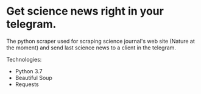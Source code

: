 # Get science news right in your telegram.
The python scraper used for scraping science journal's web site (Nature at the moment) and send last science news to a client in the telegram. 

Technologies:
- Python 3.7
- Beautiful Soup
- Requests
